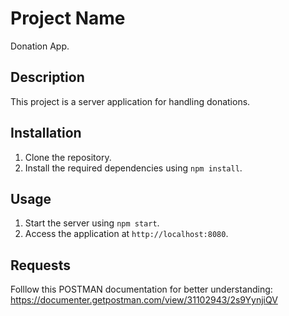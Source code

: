 # Project Name
Donation App.

## Description
This project is a server application for handling donations.

## Installation
1. Clone the repository.
2. Install the required dependencies using `npm install`.

## Usage
1. Start the server using `npm start`.
2. Access the application at `http://localhost:8080`.

## Requests
Folllow this POSTMAN documentation for better understanding:
https://documenter.getpostman.com/view/31102943/2s9YynjiQV